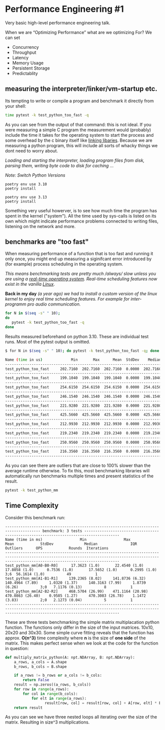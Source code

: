 # Performance Engineering #1 
Very basic high-level performance engineering talk.

When we are “Optimizing Performance” what are we optimizing For? 
We can set 
- Concurrency 
- Throughput 
- Latency 
- Memory Usage 
- Persistent Storage  
- Predictablity

## measuring the interpreter/linker/vm-startup etc.
Its tempting to write or compile a program and benchmark it directly from your shell:

```bash
time pytest -k test_python_too_fast -q
```

As you can see from the output of that command: this is not ideal. If you were measuring a simple 
C program the measurement would (probably) include the time it takes for the operating system to start the 
process and some overhead by the c binary itself like [linking libaries](https://www.lurklurk.org/linkers/linkers.html).
Because we are measuring a python program, this will include all sorts of whacky things we 
dont need to worry about. 

*Loading and starting the interpreter, loading program files from disk, parsing them, writing byte code to disk for caching ...*

*Note: Switch Python Versions*

```
poetry env use 3.10
poetry install

poetry env use 3.13
poetry install
```

Something very useful howerver, is to see how much time the program has spent in the kernel ("system"). All the time used by sys-calls is listed on its own which might indicate 
performance problems connected to writing files, listening on the network and more.


## benchmarks are "too fast"
When measuring performance of a function that is too fast and running it only once,
you might end up measuring a siginifcant error introduced by (for example) process scheduling in 
the operating system. 

*This means benchmarking tests are pretty much /always/ slow unless 
you are using a [real-time operating system](https://en.wikipedia.org/wiki/Real-time_operating_system).
Real-time scheduling features now exist in the vanilla [Linux](https://www.zdnet.com/article/20-years-later-real-time-linux-makes-it-to-the-kernel-really/)*.

**Back in my day** *(a year ago) we had to install a custom version of the linux kernel
to enjoy real time scheduling features. For example for inter-programm pro audio communication.*

```bash
for N in $(seq -s" " 10);
do
   pytest -k test_python_too_fast -q
done
```

Results measured beforehand on python 3.10. These are individual test runs. Most of the pytest output is omitted.

```bash
$ for N in $(seq -s" " 10); do pytest -k test_python_too_fast -q; done

Name (time in us)             Min       Max      Mean  StdDev    Median     IQR  Outliers  OPS (Kops/s)  Rounds  Iterations
---------------------------------------------------------------------------------------------------------------------------
test_python_too_fast     202.7160  202.7160  202.7160  0.0000  202.7160  0.0000       0;0        4.9330       1           1
---------------------------------------------------------------------------------------------------------------------------
test_python_too_fast     199.1040  199.1040  199.1040  0.0000  199.1040  0.0000       0;0        5.0225       1           1
---------------------------------------------------------------------------------------------------------------------------
test_python_too_fast     254.6150  254.6150  254.6150  0.0000  254.6150  0.0000       0;0        3.9275       1           1
---------------------------------------------------------------------------------------------------------------------------
test_python_too_fast     246.1540  246.1540  246.1540  0.0000  246.1540  0.0000       0;0        4.0625       1           1
---------------------------------------------------------------------------------------------------------------------------
test_python_too_fast     221.9280  221.9280  221.9280  0.0000  221.9280  0.0000       0;0        4.5060       1           1
---------------------------------------------------------------------------------------------------------------------------
test_python_too_fast     425.5660  425.5660  425.5660  0.0000  425.5660  0.0000       0;0        2.3498       1           1
---------------------------------------------------------------------------------------------------------------------------
test_python_too_fast     212.9930  212.9930  212.9930  0.0000  212.9930  0.0000       0;0        4.6950       1           1
---------------------------------------------------------------------------------------------------------------------------
test_python_too_fast     219.2340  219.2340  219.2340  0.0000  219.2340  0.0000       0;0        4.5613       1           1
---------------------------------------------------------------------------------------------------------------------------
test_python_too_fast     250.9560  250.9560  250.9560  0.0000  250.9560  0.0000       0;0        3.9848       1           1
---------------------------------------------------------------------------------------------------------------------------
test_python_too_fast     216.3560  216.3560  216.3560  0.0000  216.3560  0.0000       0;0        4.6220       1           1
---------------------------------------------------------------------------------------------------------------------------
```

As you can see there are outliers that are close to 100% slower than the average runtime otherwise.
To fix this, most benchmarking libraries will automatically run benchmarks multiple times and 
present statistics of the result.

```bash
pytest -k test_python_mm
```

## Time Complexity
Consider this benchmark run:

```
-------------------------------------------------------------------------------------- benchmark: 3 tests --------------------------------------------------------------------------------------
Name (time in ms)                 Min                 Max                Mean            StdDev              Median               IQR            Outliers      OPS            Rounds  Iterations
------------------------------------------------------------------------------------------------------------------------------------------------------------------------------------------------
test_python_mm[A0-B0-R0]      17.3623 (1.0)       22.4540 (1.0)       17.8058 (1.0)      0.7536 (1.0)       17.5652 (1.0)      0.2995 (1.0)           3;6  56.1614 (1.0)          49           1
test_python_mm[A1-B1-R1]     139.2365 (8.02)     141.8736 (6.32)     140.4964 (7.89)     1.0320 (1.37)     140.3163 (7.99)     1.8739 (6.26)          3;0   7.1176 (0.13)          8           1
test_python_mm[A2-B2-R2]     468.5704 (26.99)    471.1164 (20.98)    470.0863 (26.40)    0.9585 (1.27)     470.3083 (26.78)    1.1472 (3.83)          2;0   2.1273 (0.04)          5           1
------------------------------------------------------------------------------------------------------------------------------------------------------------------------------------------------
```

These are three tests benchmarking the simple matrix multiplacation python function. 
The functions only differ in the size of the input matrices. 10x10, 20x20 and 30x30. Some simple curve fitting reveals that the function has approx. **O(n^3)** time complexity where **n** is the size of **one side** of the matrix. This makes perfect sense when we look at the code for 
the function in question: 

```py
def multiply_matrix_python(A: npt.NDArray, B: npt.NDArray):
    a_rows, a_cols = A.shape
    b_rows, b_cols = B.shape

    if a_rows != b_rows or a_cols != b_cols:
        return False
    result = np.zeros((a_rows, b_cols))
    for row in range(a_rows):
        for col in range(b_cols):
            for elt in range(a_rows):
                  result[row, col] = result[row, col] + A[row, elt] * B[elt, col]
    return result
```

As you can see we have three nested loops all iterating over the size of the matrix. 
Resulting in size^3 multiplications.
